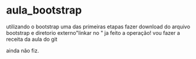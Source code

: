 # aula_bootstrap
utilizando o bootstrap
uma das primeiras etapas fazer download do arquivo bootstrap e diretorio externo"linkar no <head>"
ja feito a operação!
vou fazer a receita da aula do git

ainda não fiz.